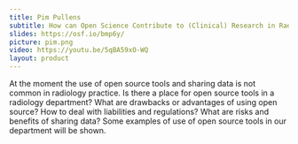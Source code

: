 ```yaml
---
title: Pim Pullens
subtitle: How can Open Science Contribute to (Clinical) Research in Radiology?
slides: https://osf.io/bmp6y/
picture: pim.png
video: https://youtu.be/5qBA59xO-WQ
layout: product
---
```

At the moment the use of open source tools and sharing data is not common in radiology practice. Is there a place for open source tools in a radiology department? What are drawbacks or advantages of using open source? How to deal with liabilities and regulations? What are risks and benefits of sharing data? Some examples of use of open source tools in our department will be shown.
